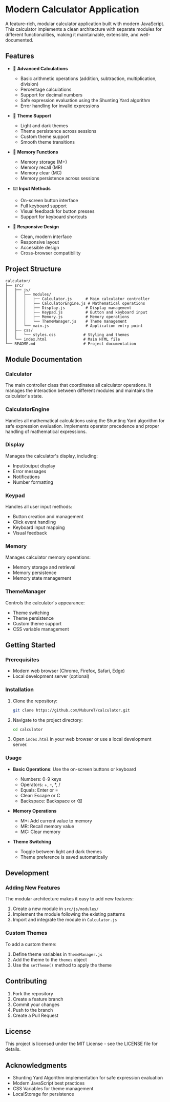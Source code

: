 # Modern Calculator Application

A feature-rich, modular calculator application built with modern JavaScript. This calculator implements a clean architecture with separate modules for different functionalities, making it maintainable, extensible, and well-documented.

## Features

- 🧮 **Advanced Calculations**

  - Basic arithmetic operations (addition, subtraction, multiplication, division)
  - Percentage calculations
  - Support for decimal numbers
  - Safe expression evaluation using the Shunting Yard algorithm
  - Error handling for invalid expressions

- 🎨 **Theme Support**

  - Light and dark themes
  - Theme persistence across sessions
  - Custom theme support
  - Smooth theme transitions

- 💾 **Memory Functions**

  - Memory storage (M+)
  - Memory recall (MR)
  - Memory clear (MC)
  - Memory persistence across sessions

- ⌨️ **Input Methods**

  - On-screen button interface
  - Full keyboard support
  - Visual feedback for button presses
  - Support for keyboard shortcuts

- 📱 **Responsive Design**
  - Clean, modern interface
  - Responsive layout
  - Accessible design
  - Cross-browser compatibility

## Project Structure

```
calculator/
├── src/
│   ├── js/
│   │   ├── modules/
│   │   │   ├── Calculator.js      # Main calculator controller
│   │   │   ├── CalculatorEngine.js # Mathematical operations
│   │   │   ├── Display.js         # Display management
│   │   │   ├── Keypad.js          # Button and keyboard input
│   │   │   ├── Memory.js          # Memory operations
│   │   │   └── ThemeManager.js    # Theme management
│   │   └── main.js                # Application entry point
│   ├── css/
│   │   └── styles.css            # Styling and themes
│   └── index.html                # Main HTML file
└── README.md                     # Project documentation
```

## Module Documentation

### Calculator

The main controller class that coordinates all calculator operations. It manages the interaction between different modules and maintains the calculator's state.

### CalculatorEngine

Handles all mathematical calculations using the Shunting Yard algorithm for safe expression evaluation. Implements operator precedence and proper handling of mathematical expressions.

### Display

Manages the calculator's display, including:

- Input/output display
- Error messages
- Notifications
- Number formatting

### Keypad

Handles all user input methods:

- Button creation and management
- Click event handling
- Keyboard input mapping
- Visual feedback

### Memory

Manages calculator memory operations:

- Memory storage and retrieval
- Memory persistence
- Memory state management

### ThemeManager

Controls the calculator's appearance:

- Theme switching
- Theme persistence
- Custom theme support
- CSS variable management

## Getting Started

### Prerequisites

- Modern web browser (Chrome, Firefox, Safari, Edge)
- Local development server (optional)

### Installation

1. Clone the repository:
   ```bash
   git clone https://github.com/MubureT/calculator.git
   ```
2. Navigate to the project directory:
   ```bash
   cd calculator
   ```
3. Open `index.html` in your web browser or use a local development server.

### Usage

- **Basic Operations**: Use the on-screen buttons or keyboard

  - Numbers: 0-9 keys
  - Operators: +, -, \*, /
  - Equals: Enter or =
  - Clear: Escape or C
  - Backspace: Backspace or ⌫

- **Memory Operations**

  - M+: Add current value to memory
  - MR: Recall memory value
  - MC: Clear memory

- **Theme Switching**
  - Toggle between light and dark themes
  - Theme preference is saved automatically

## Development

### Adding New Features

The modular architecture makes it easy to add new features:

1. Create a new module in `src/js/modules/`
2. Implement the module following the existing patterns
3. Import and integrate the module in `Calculator.js`

### Custom Themes

To add a custom theme:

1. Define theme variables in `ThemeManager.js`
2. Add the theme to the `themes` object
3. Use the `setTheme()` method to apply the theme

## Contributing

1. Fork the repository
2. Create a feature branch
3. Commit your changes
4. Push to the branch
5. Create a Pull Request

## License

This project is licensed under the MIT License - see the LICENSE file for details.

## Acknowledgments

- Shunting Yard Algorithm implementation for safe expression evaluation
- Modern JavaScript best practices
- CSS Variables for theme management
- LocalStorage for persistence
